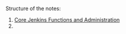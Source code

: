 Structure of the notes:

1. [Core Jenkins Functions and Administration](Core%20Jenkins%20Functions%20and%20Administration.md)
2. 